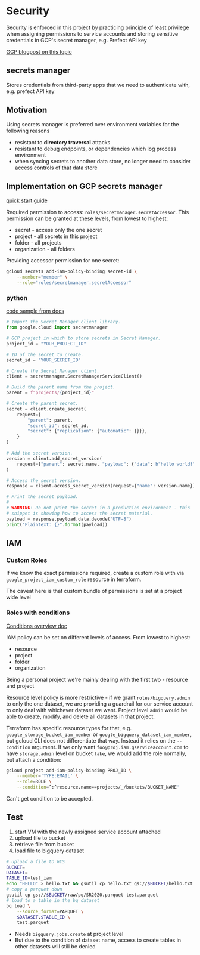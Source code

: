 # Security

Security is enforced in this project by practicing principle of least privilege when assigning permissions to service accounts and storing sensitive credentials in GCP's secret manager, e.g. Prefect API key

[GCP blogpost on this topic](https://cloud.google.com/blog/products/identity-security/dont-get-pwned-practicing-the-principle-of-least-privilege)

## secrets manager

Stores credentials from third-party apps that we need to authenticate with, e.g. prefect API key

## Motivation

Using secrets manager is preferred over environment variables for the following reasons

- resistant to **directory traversal** attacks
- resistant to debug endpoints, or dependencies which log process environment
- when syncing secrets to another data store, no longer need to consider access controls of that data store

## Implementation on GCP secrets manager

[quick start guide](https://cloud.google.com/secret-manager/docs/create-secret-quickstart#secretmanager-quickstart-gcloud)

Required permission to access: `roles/secretmanager.secretAccessor`. This permission can be granted at these levels, from lowest to highest:

- secret - access only the one secret
- project - all secrets in this project
- folder - all projects
- organization - all folders

Providing accessor permission for one secret:

```bash
gcloud secrets add-iam-policy-binding secret-id \
    --member="member" \
    --role="roles/secretmanager.secretAccessor"
```

### python

[code sample from docs](https://cloud.google.com/secret-manager/docs/reference/libraries#client-libraries-usage-python)

```py
# Import the Secret Manager client library.
from google.cloud import secretmanager

# GCP project in which to store secrets in Secret Manager.
project_id = "YOUR_PROJECT_ID"

# ID of the secret to create.
secret_id = "YOUR_SECRET_ID"

# Create the Secret Manager client.
client = secretmanager.SecretManagerServiceClient()

# Build the parent name from the project.
parent = f"projects/{project_id}"

# Create the parent secret.
secret = client.create_secret(
    request={
        "parent": parent,
        "secret_id": secret_id,
        "secret": {"replication": {"automatic": {}}},
    }
)

# Add the secret version.
version = client.add_secret_version(
    request={"parent": secret.name, "payload": {"data": b"hello world!"}}
)

# Access the secret version.
response = client.access_secret_version(request={"name": version.name})

# Print the secret payload.
#
# WARNING: Do not print the secret in a production environment - this
# snippet is showing how to access the secret material.
payload = response.payload.data.decode("UTF-8")
print("Plaintext: {}".format(payload))
```

## IAM

### Custom Roles

If we know the exact permissions required, create a custom role with via `google_project_iam_custom_role` resource in terraform.

The caveat here is that custom bundle of permissions is set at a project wide level

### Roles with conditions

[Conditions overview doc](https://cloud.google.com/iam/docs/conditions-overview)

IAM policy can be set on different levels of access. From lowest to highest:

- resource
- project
- folder
- organization

Being a personal project we're mainly dealing with the first two - resource and project

Resource level policy is more restrictive - if we grant `roles/bigquery.admin` to only the one dataset, we are providing a guardrail for our service account to only deal with whichever dataset we want. Project level `admin` would be able to create, modify, and delete all datasets in that project.

Terraform has specific resource types for that, e.g. `google_storage_bucket_iam_member` or `google_bigquery_dataset_iam_member`, but gcloud CLI does not differentiate that way. Instead it relies on the `--condition` argument. If we only want `foo@proj.iam.gserviceaccount.com` to have `storage.admin` level on bucket `lake`, we would add the role normally, but attach a condition:

```bash
gcloud project add-iam-policy-binding PROJ_ID \
    --member='TYPE:EMAIL' \
    --role=ROLE \
    --condition=^:^resource.name==projects/_/buckets/BUCKET_NAME'
```

Can't get condition to be accepted.

## Test

1. start VM with the newly assigned service account attached
1. upload file to bucket
1. retrieve file from bucket
1. load file to bigquery dataset

```bash
# upload a file to GCS
BUCKET=
DATASET=
TABLE_ID=test_iam
echo "HELLO" > hello.txt && gsutil cp hello.txt gs://$BUCKET/hello.txt
# copy a parquet down
gsutil cp gs://$BUCKET/raw/pq/SR2020.parquet test.parquet
# load to a table in the bq dataset
bq load \
    --source_format=PARQUET \
    $DATASET.$TABLE_ID \
    test.parquet
```

- Needs `bigquery.jobs.create` at project level
- But due to the condition of dataset name, access to create tables in other datasets will still be denied
